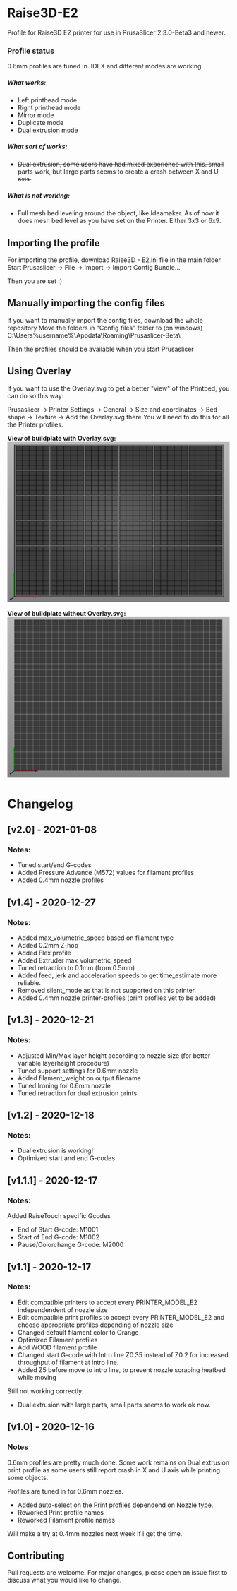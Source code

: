 # Raise3D-E2
Profile for Raise3D E2 printer for use in PrusaSlicer 2.3.0-Beta3 and newer.

### Profile status
0.6mm profiles are tuned in.
IDEX and different modes are working

##### What works:
* Left printhead mode
* Right printhead mode
* Mirror mode
* Duplicate mode
* Dual extrusion mode

##### What sort of works:
* ~~Dual extrusion, some users have had mixed experience with this. small parts work, but large parts seems to create a crash between X and U axis.~~

##### What is not working:
* Full mesh bed leveling around the object, like Ideamaker. As of now it does mesh bed level as you have set on the Printer. Either 3x3 or 6x9.


## Importing the profile
For importing the profile, download Raise3D - E2.ini file in the main folder.
Start Prusaslicer -> File -> Import -> Import Config Bundle...

Then you are set :)



## Manually importing the config files
If you want to manually import the config files, download the whole repository
Move the folders in "Config files" folder to (on windows) C:\Users\%username%\Appdata\Roaming\Prusaslicer-Beta\

Then the profiles should be available when you start Prusaslicer


## Using Overlay
If you want to use the Overlay.svg to get a better "view" of the Printbed, you can do so this way:

Prusaslicer -> Printer Settings -> General -> Size and coordinates -> Bed shape -> Texture -> Add the Overlay.svg there
You will need to do this for all the Printer profiles.

**View of buildplate with Overlay.svg:**
![Screenshot](Overlay.PNG)


**View of buildplate without Overlay.svg:**
![Screenshot](Without_Overlay.PNG)

# Changelog

## [v2.0] - 2021-01-08
### Notes:

* Tuned start/end G-codes
* Added Pressure Advance (M572) values for filament profiles
* Added 0.4mm nozzle profiles

## [v1.4] - 2020-12-27
### Notes:

* Added max_volumetric_speed based on filament type
* Added 0.2mm Z-hop
* Added Flex profile
* Added Extruder max_volumetric_speed
* Tuned retraction to 0.1mm (from 0.5mm)
* Added feed, jerk and acceleration speeds to get time_estimate more reliable.
* Removed silent_mode as that is not supported on this printer.
* Added 0.4mm nozzle printer-profiles (print profiles yet to be added)


## [v1.3] - 2020-12-21
### Notes:

* Adjusted Min/Max layer height according to nozzle size (for better variable layerheight procedure)
* Tuned support settings for 0.6mm nozzle
* Added filament_weight on output filename
* Tuned Ironing for 0.6mm nozzle
* Tuned retraction for dual extrusion prints


## [v1.2] - 2020-12-18
### Notes:

* Dual extrusion is working!
* Optimized start and end G-codes


## [v1.1.1] - 2020-12-17
### Notes:

Added RaiseTouch specific Gcodes
* End of Start G-code: M1001
* Start of End G-code: M1002
* Pause/Colorchange G-code: M2000


## [v1.1] - 2020-12-17
### Notes:

* Edit compatible printers to accept every PRINTER_MODEL_E2 independendent of nozzle size
* Edit compatible print profiles to accept every PRINTER_MODEL_E2 and choose appropriate profiles depending of nozzle size
* Changed default filament color to Orange
* Optimized Filament profiles
* Add WOOD filament profile
* Changed start G-code with Intro line Z0.35 instead of Z0.2 for increased throughput of filament at intro line.
* Added Z5 before move to intro line, to prevent nozzle scraping heatbed while moving

Still not working correctly:
* Dual extrusion with large parts, small parts seems to work ok now.


## [v1.0] - 2020-12-16
### Notes
0.6mm profiles are pretty much done.
Some work remains on Dual extrusion print profile as some users still report crash in X and U axis while printing some objects.

Profiles are tuned in for 0.6mm nozzles.
* Added auto-select on the Print profiles dependend on Nozzle type.
* Reworked Print profile names
* Reworked Filament profile names

Will make a try at 0.4mm nozzles next week if i get the time.


## Contributing
Pull requests are welcome. For major changes, please open an issue first to discuss what you would like to change.

